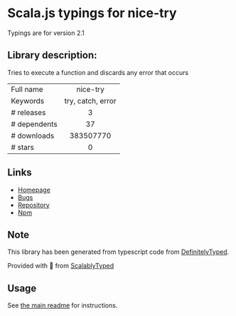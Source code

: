 
# Scala.js typings for nice-try

Typings are for version 2.1

## Library description:
Tries to execute a function and discards any error that occurs

|                    |                 |
| ------------------ | :-------------: |
| Full name          | nice-try |
| Keywords           | try, catch, error |
| # releases         | 3 |
| # dependents       | 37 |
| # downloads        | 383507770 |
| # stars            | 0 |

## Links
- [Homepage](https://github.com/electerious/nice-try)
- [Bugs](https://github.com/electerious/nice-try/issues)
- [Repository](https://github.com/electerious/nice-try)
- [Npm](https://www.npmjs.com/package/nice-try)
    


## Note
This library has been generated from typescript code from [DefinitelyTyped](https://definitelytyped.org).

Provided with :purple_heart: from [ScalablyTyped](https://github.com/oyvindberg/ScalablyTyped)

## Usage
See [the main readme](../../readme.md) for instructions.


